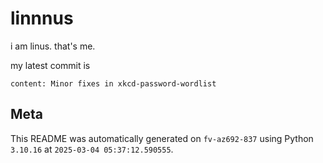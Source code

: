 # linnnus

i am linus. that's me.

my latest commit is

```
content: Minor fixes in xkcd-password-wordlist
```

## Meta

This README was automatically generated on `fv-az692-837` using Python
`3.10.16` at `2025-03-04 05:37:12.590555`.
